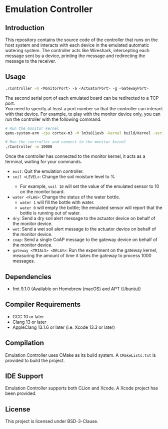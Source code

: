 # Emulation Controller

## Introduction

This repository contains the source code of the controller that runs on the host system and interacts with each device in the emulated automatic watering system.
The controller acts like Wireshark, intercepting each message sent by a device, printing the message and redirecting the message to the receiver.

## Usage

```bash
./Controller -m <MonitorPort> -a <ActuatorPort> -g <GatewayPort>
```

The second serial port of each emulated board can be redirected to a TCP port.  
You need to specify at least a port number so that the controller can interact with that device.
For example, to play with the monitor device only, you can run the controller with the following command.

```bash
# Run the monitor kernel
qemu-system-arm -cpu cortex-m3 -M lm3s811evb -kernel build/Kernel -serial stdio -serial tcp::10000,server,wait

# Run the controller and connect to the monitor kernel
./Controller -m 10000
```

Once the controller has connected to the monitor kernel, it acts as a terminal, waiting for your commands.

- `exit`: Quit the emulation controller.
- `soil <LEVEL>`: Change the soil moisture level to <LEVEL>% 
  - For example, `soil 10` will set the value of the emulated sensor to 10 on the monitor board.
- `water <FLAG>`: Change the status of the water bottle.
  - `water 1` will fill the bottle with water.
  - `water 0` will empty the bottle; the emulated sensor will report that the bottle is running out of water.
- `dry`: Send a dry soil alert message to the actuator device on behalf of the monitor device.
- `wet`: Send a wet soil alert message to the actuator device on behalf of the monitor device.
- `coap`: Send a single CoAP message to the gateway device on behalf of the monitor device.
- `gateway <TRIALS> <DELAY>`: Run the experiment on the gateway kernel, measuring the amount of time it takes the gateway to process 1000 messages.

## Dependencies

- fmt 9.1.0 (Available on Homebrew (macOS) and APT (Ubuntu))

## Compiler Requirements

- GCC 10 or later
- Clang 13 or later
- AppleClang 13.1.6 or later (i.e. Xcode 13.3 or later)

## Compilation

Emulation Controller uses CMake as its build system. A `CMakeLists.txt` is provided to build the project.

## IDE Support

Emulation Controller supports both CLion and Xcode. A Xcode project has been provided.

## License

This project is licensed under BSD-3-Clause.
